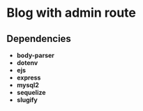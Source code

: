 # Blog with admin route

## Dependencies
- **body-parser**
- **dotenv**
- **ejs**
- **express**
- **mysql2**
- **sequelize**
- **slugify**


